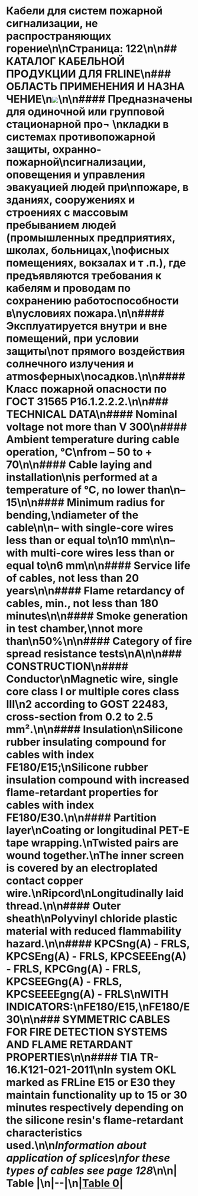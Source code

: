 # Кабели для систем пожарной сигнализации, не распространяющих горение\n\n**Страница:** 122\n\n## КАТАЛОГ КАБЕЛЬНОЙ ПРОДУКЦИИ ДЛЯ FRLINE\n### ОБЛАСТЬ ПРИМЕНЕНИЯ И НАЗНА ЧЕНИЕ\n![](https://link-to-image.com/table_0)\n\n#### Предназначены для одиночной или групповой стационарной про¬ \nкладки в системах противопожарной защиты, охранно­пожарной\nсигнализации, оповещения и управления эвакуацией людей при\nпожаре, в зданиях, сооружениях и строениях с массовым пребыванием людей (промышленных предприятиях, школах, больницах,\nофисных помещениях, вокзалах и т .п.), где предъявляются требования к кабелям и проводам по сохранению работоспособности в\nусловиях пожара.\n\n#### Эксплуатируется внутри и вне помещений, при условии защиты\nот прямого воздействия солнечного излучения и атmosферных\nосадков.\n\n#### Класс пожарной опасности по ГОСТ 31565 P1б.1.2.2.2.\n\n### TECHNICAL DATA\n#### Nominal voltage not more than V 300\n#### Ambient temperature during cable operation, °C\nfrom – 50 to + 70\n\n#### Cable laying and installation\nis performed at a temperature of °C, no lower than\n– 15\n\n#### Minimum radius for bending,\ndiameter of the cable\n\n– with single-core wires less than or equal to\n10 mm\n\n– with multi-core wires less than or equal to\n6 mm\n\n#### Service life of cables, not less than 20 years\n\n#### Flame retardancy of cables, min., not less than 180 minutes\n\n#### Smoke generation in test chamber,\nnot more than\n50%\n\n#### Category of fire spread resistance tests\nA\n\n### CONSTRUCTION\n#### Conductor\nMagnetic wire, single core class I or multiple cores class III\n2 according to GOST 22483, cross-section from 0.2 to 2.5 mm².\n\n#### Insulation\nSilicone rubber insulating compound for cables with index FE180/E15;\nSilicone rubber insulation compound with increased flame-retardant properties for cables with index FE180/E30.\n\n#### Partition layer\nCoating or longitudinal PET-E tape wrapping.\nTwisted pairs are wound together.\nThe inner screen is covered by an electroplated contact copper wire.\nRipcord\nLongitudinally laid thread.\n\n#### Outer sheath\nPolyvinyl chloride plastic material with reduced flammability hazard.\n\n#### KPCSng(A) - FRLS, KPCSEng(A) - FRLS, KPCSEEEng(A) - FRLS, KPCGng(A) - FRLS, KPCSEEGng(A) - FRLS, KPCSEEEEgng(A) - FRLS\nWITH INDICATORS:\nFE180/E15,\nFE180/E30\n\n### SYMMETRIC CABLES FOR FIRE DETECTION SYSTEMS AND FLAME RETARDANT PROPERTIES\n\n#### TIA TR-16.K121-021-2011\nIn system OKL marked as FRLine E15 or E30 they maintain functionality up to 15 or 30 minutes respectively depending on the silicone resin's flame-retardant characteristics used.\n\n*Information about application of splices\nfor these types of cables see page 128*\n\n| Table |\n|--|\n|[Table 0](https://link-to-image.com/table_0)|